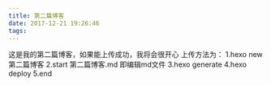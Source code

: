 ```yaml
---
title: 第二篇博客
date: 2017-12-21 19:26:46
tags:
---
```

这是我的第二篇博客，如果能上传成功，我将会很开心
上传方法为：
1.hexo new 第二篇博客
2.start 第二篇博客.md 即编辑md文件
3.hexo generate
4.hexo deploy
5.end
